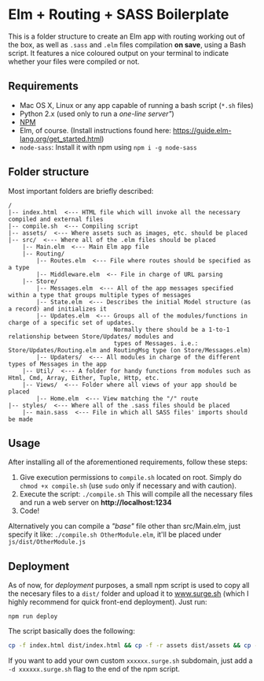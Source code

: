 # Elm + Routing + SASS Boilerplate

This is a folder structure to create an Elm app with routing working out of the box, as well as `.sass` and `.elm` files compilation **on save**, using a Bash script. It features a nice coloured output on your terminal to indicate whether your files were compiled or not.

## Requirements
- Mac OS X, Linux or any app capable of running a bash script (`*.sh` files)
- Python 2.x (used only to run a _one-line server"_)
- [NPM](https://docs.npmjs.com/getting-started/installing-node)
- Elm, of course. (Install instructions found here: https://guide.elm-lang.org/get_started.html)
- `node-sass`: Install it with npm using  `npm i -g node-sass`

## Folder structure
Most important folders are briefly described:
```
/
|-- index.html  <--- HTML file which will invoke all the necessary compiled and external files
|-- compile.sh  <--- Compiling script
|-- assets/  <--- Where assets such as images, etc. should be placed
|-- src/  <--- Where all of the .elm files should be placed
    |-- Main.elm  <--- Main Elm app file
    |-- Routing/
        |-- Routes.elm  <--- File where routes should be specified as a type
        |-- Middleware.elm  <-- File in charge of URL parsing
    |-- Store/
        |-- Messages.elm  <--- All of the app messages specified within a type that groups multiple types of messages
        |-- State.elm  <--- Describes the initial Model structure (as a record) and initializes it
        |-- Updates.elm  <--- Groups all of the modules/functions in charge of a specific set of updates.
                              Normally there should be a 1-to-1 relationship between Store/Updates/ modules and
                              types of Messages. i.e.: Store/Updates/Routing.elm and RoutingMsg type (on Store/Messages.elm)
        |-- Updaters/  <--- All modules in charge of the different types of Messages in the app
    |-- Util/  <--- A folder for handy functions from modules such as Html, Cmd, Array, Either, Tuple, Http, etc.
    |-- Views/  <--- Folder where all views of your app should be placed
        |-- Home.elm  <--- View matching the "/" route
|-- styles/  <--- Where all of the .sass files should be placed
    |-- main.sass  <--- File in which all SASS files' imports should be made
```

## Usage
After installing all of the aforementioned requirements, follow these steps:

1. Give execution permissions to `compile.sh` located on root. Simply do `chmod +x compile.sh` (use `sudo` only if necessary and with caution).
2. Execute the script: `./compile.sh` This will compile all the necessary files and run a web server on **http://localhost:1234**
3. Code!

Alternatively you can compile a _"base"_ file other than src/Main.elm, just specify it like: `./compile.sh OtherModule.elm`, it'll be placed under `js/dist/OtherModule.js`

## Deployment

As of now, for *deployment* purposes, a small npm script is used to copy all the necesary files to a `dist/` folder and upload it to www.surge.sh (which I highly recommend for quick front-end deployment). Just run:

```
npm run deploy
```

The script basically does the following:

```bash
cp -f index.html dist/index.html && cp -f -r assets dist/assets && cp -f -r css dist/css && cp -f -r js/ dist/js && surge -p dist/
```

If you want to add your own custom `xxxxxx.surge.sh` subdomain, just add a `-d xxxxxx.surge.sh` flag to the end of the npm script.

